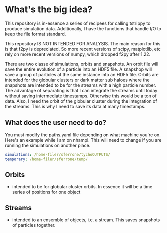 # What's the big idea?

This repository is in-essence a series of recipees for calling tstrippy to produce simulation data. Additionally, I have the functions that handle I/O to keep the file format standard. 

This repository IS NOT INTENDED FOR ANALYSIS. The main reason for this is that f2py is depreciated. So more recent versions of scipy, matplotlib, etc rely on more recent versions of numpy, which dropped f2py after 1.22. 


There are two classe of simulations, orbits and snapshots. An orbit file will save the entire evolution of a particle into an HDF5 file. A snapshop will save a group of particles at the same instance into an HDF5 file. Orbits are intended for the globular clusters or dark matter sub haloes where the snapshots are intended to be for the streams with a high particle number. The advantage of separating is that I can integrate the streams until today without saving intermediate timestamps. Otherwise this would be a ton of data. Also, I need the orbit of the globular cluster during the integration of the streams. This is why I need to save its data at many timestamps.

## What does the user need to do?
You must modify the paths.yaml file depending on what machine you're on. Here's an example while I am on nhampi. This will need to change if you are running the simulations on another place.

```yaml
simulations: /home-filer/sferrone/tychoOUTPUTS/
temporary: /home-filer/sferrone/temp/
```
## Orbits
- intended to be for globular cluster orbits. In essence it will be a time series of positions for one object

## Streams
- intended to an ensemble of objects, i.e. a stream. This saves snapshots of particles together. 

